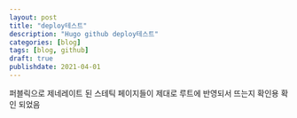 ```yaml
---
layout: post
title: "deploy테스트"
description: "Hugo github deploy테스트"
categories: [blog]
tags: [blog, github]
draft: true
publishdate: 2021-04-01
---
```


퍼블릭으로 제네레이트 된 스테틱 페이지들이 제대로 루트에 반영되서 뜨는지 확인용
확인 되었음
